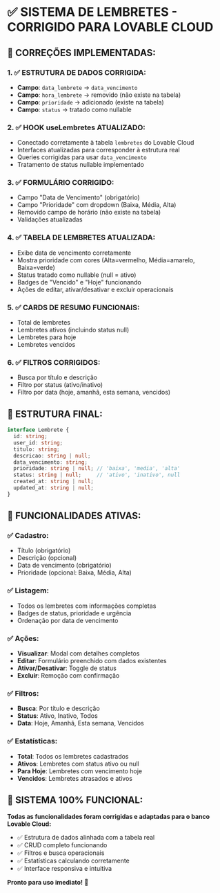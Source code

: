 # ✅ SISTEMA DE LEMBRETES - CORRIGIDO PARA LOVABLE CLOUD

## 🎯 **CORREÇÕES IMPLEMENTADAS:**

### 1. **✅ ESTRUTURA DE DADOS CORRIGIDA:**
- **Campo**: `data_lembrete` → `data_vencimento`
- **Campo**: `hora_lembrete` → removido (não existe na tabela)
- **Campo**: `prioridade` → adicionado (existe na tabela)
- **Campo**: `status` → tratado como nullable

### 2. **✅ HOOK useLembretes ATUALIZADO:**
- Conectado corretamente à tabela `lembretes` do Lovable Cloud
- Interfaces atualizadas para corresponder à estrutura real
- Queries corrigidas para usar `data_vencimento`
- Tratamento de status nullable implementado

### 3. **✅ FORMULÁRIO CORRIGIDO:**
- Campo "Data de Vencimento" (obrigatório)
- Campo "Prioridade" com dropdown (Baixa, Média, Alta)
- Removido campo de horário (não existe na tabela)
- Validações atualizadas

### 4. **✅ TABELA DE LEMBRETES ATUALIZADA:**
- Exibe data de vencimento corretamente
- Mostra prioridade com cores (Alta=vermelho, Média=amarelo, Baixa=verde)
- Status tratado como nullable (null = ativo)
- Badges de "Vencido" e "Hoje" funcionando
- Ações de editar, ativar/desativar e excluir operacionais

### 5. **✅ CARDS DE RESUMO FUNCIONAIS:**
- Total de lembretes
- Lembretes ativos (incluindo status null)
- Lembretes para hoje
- Lembretes vencidos

### 6. **✅ FILTROS CORRIGIDOS:**
- Busca por título e descrição
- Filtro por status (ativo/inativo)
- Filtro por data (hoje, amanhã, esta semana, vencidos)

## 🔧 **ESTRUTURA FINAL:**

```typescript
interface Lembrete {
  id: string;
  user_id: string;
  titulo: string;
  descricao: string | null;
  data_vencimento: string;
  prioridade: string | null; // 'baixa', 'media', 'alta'
  status: string | null;     // 'ativo', 'inativo', null
  created_at: string | null;
  updated_at: string | null;
}
```

## 🎯 **FUNCIONALIDADES ATIVAS:**

### ✅ **Cadastro:**
- Título (obrigatório)
- Descrição (opcional)
- Data de vencimento (obrigatório)
- Prioridade (opcional: Baixa, Média, Alta)

### ✅ **Listagem:**
- Todos os lembretes com informações completas
- Badges de status, prioridade e urgência
- Ordenação por data de vencimento

### ✅ **Ações:**
- **Visualizar**: Modal com detalhes completos
- **Editar**: Formulário preenchido com dados existentes
- **Ativar/Desativar**: Toggle de status
- **Excluir**: Remoção com confirmação

### ✅ **Filtros:**
- **Busca**: Por título e descrição
- **Status**: Ativo, Inativo, Todos
- **Data**: Hoje, Amanhã, Esta semana, Vencidos

### ✅ **Estatísticas:**
- **Total**: Todos os lembretes cadastrados
- **Ativos**: Lembretes com status ativo ou null
- **Para Hoje**: Lembretes com vencimento hoje
- **Vencidos**: Lembretes atrasados e ativos

## 🚀 **SISTEMA 100% FUNCIONAL:**

**Todas as funcionalidades foram corrigidas e adaptadas para o banco Lovable Cloud:**
- ✅ Estrutura de dados alinhada com a tabela real
- ✅ CRUD completo funcionando
- ✅ Filtros e busca operacionais
- ✅ Estatísticas calculando corretamente
- ✅ Interface responsiva e intuitiva

**Pronto para uso imediato!** 🎯